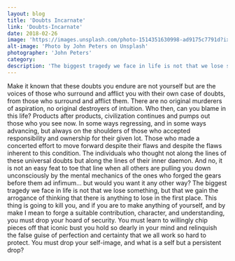 ```yaml
---
layout: blog
title: 'Doubts Incarnate'
link: 'Doubts-Incarnate'
date: 2018-02-26
image: 'https://images.unsplash.com/photo-1514351630998-ad9175c7791d?ixlib=rb-0.3.5&ixid=eyJhcHBfaWQiOjEyMDd9&s=23fa2a329c90ca07666307e6033f8076&auto=format&fit=crop&w=2767&q=80'
alt-image: 'Photo by John Peters on Unsplash'
photographer: 'John Peters'
category:
description: 'The biggest tragedy we face in life is not that we lose something, but that we gain the arrogance of thinking that there is anything to lose in the first place.'
---
```


Make it known that these doubts you endure are not yourself but are the voices of those who surround and afflict you with their own case of doubts, from those who surround and afflict them. There are no original murderers of aspiration, no original destroyers of intuition. Who then, can you blame in this life? Products after products, civilization continues and pumps out those who you see now. In some ways regressing, and in some ways advancing, but always on the shoulders of those who accepted responsibility and ownership for their given lot. Those who made a concerted effort to move forward despite their flaws and despite the flaws inherent to this condition. The individuals who thought not along the lines of these universal doubts but along the lines of their inner daemon. And no, it is not an easy feat to toe that line when all others are pulling you down unconsciously by the mental mechanics of the ones who forged the gears before them ad infimum… but would you want it any other way? The biggest tragedy we face in life is not that we lose something, but that we gain the arrogance of thinking that there is anything to lose in the first place. This thing is going to kill you, and if you are to make anything of yourself, and by make I mean to forge a suitable contribution, character, and understanding, you must drop your hoard of security. You must learn to willingly chip pieces off that iconic bust you hold so dearly in your mind and relinquish the false guise of perfection and certainty that we all work so hard to protect. You must drop your self-image, and what is a self but a persistent drop?